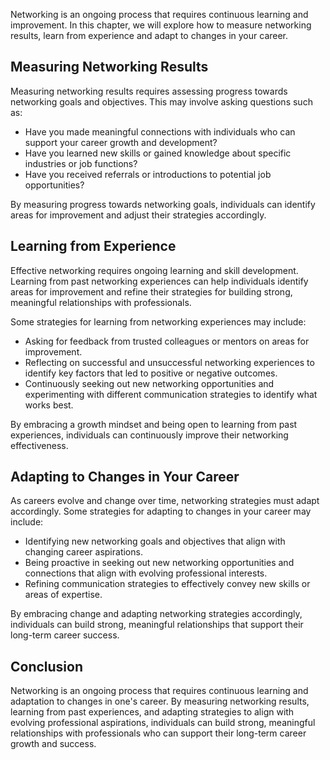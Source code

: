 
Networking is an ongoing process that requires continuous learning and improvement. In this chapter, we will explore how to measure networking results, learn from experience and adapt to changes in your career.

Measuring Networking Results
----------------------------

Measuring networking results requires assessing progress towards networking goals and objectives. This may involve asking questions such as:

* Have you made meaningful connections with individuals who can support your career growth and development?
* Have you learned new skills or gained knowledge about specific industries or job functions?
* Have you received referrals or introductions to potential job opportunities?

By measuring progress towards networking goals, individuals can identify areas for improvement and adjust their strategies accordingly.

Learning from Experience
------------------------

Effective networking requires ongoing learning and skill development. Learning from past networking experiences can help individuals identify areas for improvement and refine their strategies for building strong, meaningful relationships with professionals.

Some strategies for learning from networking experiences may include:

* Asking for feedback from trusted colleagues or mentors on areas for improvement.
* Reflecting on successful and unsuccessful networking experiences to identify key factors that led to positive or negative outcomes.
* Continuously seeking out new networking opportunities and experimenting with different communication strategies to identify what works best.

By embracing a growth mindset and being open to learning from past experiences, individuals can continuously improve their networking effectiveness.

Adapting to Changes in Your Career
----------------------------------

As careers evolve and change over time, networking strategies must adapt accordingly. Some strategies for adapting to changes in your career may include:

* Identifying new networking goals and objectives that align with changing career aspirations.
* Being proactive in seeking out new networking opportunities and connections that align with evolving professional interests.
* Refining communication strategies to effectively convey new skills or areas of expertise.

By embracing change and adapting networking strategies accordingly, individuals can build strong, meaningful relationships that support their long-term career success.

Conclusion
----------

Networking is an ongoing process that requires continuous learning and adaptation to changes in one's career. By measuring networking results, learning from past experiences, and adapting strategies to align with evolving professional aspirations, individuals can build strong, meaningful relationships with professionals who can support their long-term career growth and success.
